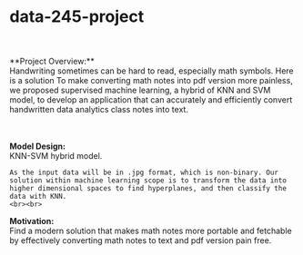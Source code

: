 # data-245-project
<br>
<br>
**Project Overview:**<br>
  Handwriting sometimes can be hard to read, especially math symbols. Here is a solution To make converting math notes into pdf version more painless, we proposed supervised machine learning, a hybrid of KNN and SVM model, to develop an application that can accurately and efficiently convert handwritten data analytics class notes into text.

<br><br>
**Model Design:**<br>
    KNN-SVM hybrid model. <br>
    
    As the input data will be in .jpg format, which is non-binary. Our solution within machine learning scope is to transform the data into higher dimensional spaces to find hyperplanes, and then classify the data with KNN.
    <br><br>
**Motivation:**<br>
    Find a modern solution that makes math notes more portable and fetchable by effectively converting math notes to text and pdf version pain free.
    

